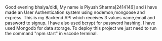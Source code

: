 Good evening bhaiya/didi,
My name is Piyush Sharma[2414146] and i have made an User Authentication system using nodemon,mongoose and express. This is my Backend API which receives 3 values name,email and password to signup. I have also used bcrypt for password hashing. I have used Mongodb for data storage. To deploy this project we just need to run the command "npm start" in vscode terminal. 
